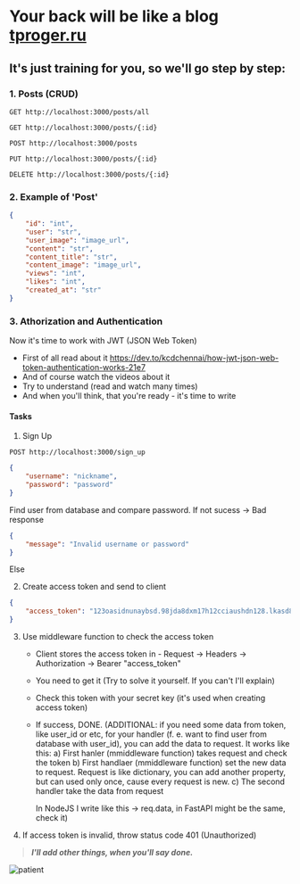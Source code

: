 # Your back will be like a blog [tproger.ru](https://tproger.ru/)

## It's just training for you, so we'll go step by step:

### 1. Posts (CRUD)

```http
GET http://localhost:3000/posts/all
```

```http
GET http://localhost:3000/posts/{:id}
```

```http
POST http://localhost:3000/posts
```

```http
PUT http://localhost:3000/posts/{:id}
```

```http
DELETE http://localhost:3000/posts/{:id}
```

### 2. Example of 'Post'

```json
{
    "id": "int",
    "user": "str",
    "user_image": "image_url",
    "content": "str",
    "content_title": "str",
    "content_image": "image_url",
    "views": "int",
    "likes": "int",
    "created_at": "str"
}
```

### 3. Athorization and Authentication

Now it's time to work with JWT (JSON Web Token)

- First of all read about it https://dev.to/kcdchennai/how-jwt-json-web-token-authentication-works-21e7
- And of course watch the videos about it
- Try to understand (read and watch many times)
- And when you'll think, that you're ready - it's time to write

#### Tasks
1. Sign Up
```http
POST http://localhost:3000/sign_up
```

```json
{
    "username": "nickname",
    "password": "password"
}
```

Find user from database and compare password.
If not sucess -> Bad response

```json
{
    "message": "Invalid username or password"
}
```

Else

2. Create access token and send to client

```json
{
    "access_token": "123oasidnunaybsd.98jda8dxm17h12cciaushdn128.lkasd812enbcby1y27e712n2y1gey"
}
```

3. Use middleware function to check the access token
    - Client stores the access token in - Request -> Headers -> Authorization -> Bearer "access_token"
    - You need to get it (Try to solve it yourself. If you can't I'll explain)
    - Check this token with your secret key (it's used when creating access token)
    - If success, DONE. (ADDITIONAL: if you need some data from token, like user_id or etc, for
      your handler (f. e. want to find user from database with user_id), you can add the data
      to request. It works like this:
        a) First hanler (mmiddleware function) takes request and check the token
        b) First handlaer (mmiddleware function) set the new data to request.
           Request is like dictionary, you can add another property, but can used
           only once, cause every request is new.
        c) The second handler take the data from request

      In NodeJS I write like this -> req.data, in FastAPI might be the same, check it)
4. If access token is invalid, throw status code 401 (Unauthorized)

> ***I'll add other things, when you'll say done.***

![patient](https://www.memesmonkey.com/images/memesmonkey/s_2a/2a0e698c17bba4ac458a43eb6ff3dc0d.jpeg)
